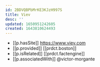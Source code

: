 ```yaml
---
id: 2BDVQBPbMrKE3KJzH997S
title: Viev
desc: ''
updated: 1650951242605
created: 1643810624493
---
```



- [[p.hasSite]] https://www.viev.com
- [[p.provided]] [[prdct.boston]]
- [[p.isRelated]] [[prdct.factengine]]
- [[p.associatedWith]] @victor-morgante
